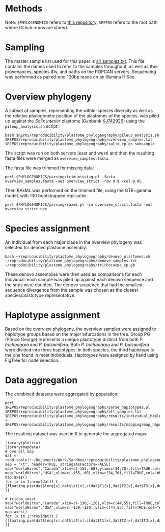 Methods
=======
Note: `$PHYLOGENOMICS` refers to [this repository](https://github.com/daisieh/phylogenomics). `$REPOS` refers to the root path where Github repos are stored.

Sampling
========
The master sample list used for this paper is [all_samples.txt](https://github.com/daisieh/reproducibility/blob/plastome-phylogeography/plastome_phylogeography/all_samples.txt). This file contains the names used to refer to the samples throughout, as well as their provenances, species IDs, and paths on the POPCAN servers. Sequencing was performed as paired-end 100bp reads on an Illumina HiSeq.

Overview phylogeny
==================
A subset of samples, representing the within-species diversity as well as the relative phylogenetic position of the plastomes of the species, was piled up against the _Salix interior_ plastome (Genbank [KJ742926](http://www.ncbi.nlm.nih.gov/nuccore/KJ742926)) using the `pileup_analysis.sh` script:

  ```
  bash $REPOS/reproducibility/plastome_phylogeography/pileup_analysis.sh $REPOS/reproducibility/plastome_phylogeography/overview_samples.txt $REPOS/reproducibility/plastome_phylogeography/salix_cp.gb subsample
  ```

The script was run on both servers (east and west) and then the resulting fasta files were merged as `overview_samples.fasta`.

The fasta file was trimmed for missing data:

  ```
  perl $PHYLOGENOMICS/parsing/trim_missing.pl -fasta overview_samples.fasta -out overview_strict -row 0.9 -col 0.05
  ```

Then RAxML was performed on the trimmed file, using the GTR+gamma model, with 100 bootstrapped replicates:

  ```
  perl $PHYLOGENOMICS/parsing/raxml.pl -in overview_strict.fasta -out overview_strict.nex
  ```

Species assignment
==================
An individual from each major clade in the overview phylogeny was selected for denovo plastome assembly:

  ```
  bash ~/reproducibility/plastome_phylogeography/denovo_plastomes.sh ~/reproducibility/plastome_phylogeography/denovo_samples.txt ~/reproducibility/plastome_phylogeography/trichocarpa_cp.gb
  ```

These denovo assemblies were then used as comparisons for each individual: each sample was piled up against each denovo sequence and the snps were counted. The denovo sequence that had the smallest sequence divergence from the sample was chosen as the closest species/plastotype representative.


Haplotype assignment
====================
Based on the overview phylogeny, the overview samples were assigned to haplotype groups based on the major bifurcations in the tree. Group PG (Prince George) represents a unique plastotype distinct from both _P. trichocarpa_ and _P. balsamifera_. Both _P. trichocarpa_ and _P. balsamifera_ were divided into three haplotypes: in both species, the third haplotype is the one found in most individuals. Haplotypes were assigned by hand using FigTree for node selection.

Data aggregation
================
The combined datasets were aggregated by population:

  ```
  perl $REPOS/reproducibility/plastome_phylogeography/parse_haplotypes.pl $REPOS/reproducibility/plastome_phylogeography/all_samples.txt $REPOS/reproducibility/plastome_phylogeography/results/individual_haplotypes.txt > $REPOS/reproducibility/plastome_phylogeography/results/mapping/map_haps.txt
  ```

The resulting dataset was used in R to generate the aggregated maps:

  ```library(maps)
library(plotrix)
library(mapdata)
# overall map
dat <- read.table("~/Documents/Work/Sandbox/reproducibility/plastome_phylogeography/results/mapping/map_haps.txt", sep = "\t", header=TRUE, stringsAsFactors=FALSE)
map("worldHires","Canada",xlim=c(-155,-60),ylim=c(34,70),fill=TRUE,col="#FFFFFF",bg="#EEEEEE",interior=TRUE,resolution=0)
map("worldHires","USA",xlim=c(-155,-60),ylim=c(34,70),fill=TRUE,col="#FFFFFF",bg="#EEEEEE",interior=TRUE,resolution=0,add=TRUE)
map.axes()
for (x in 1:nrow(dat)) {  {floating.pie(dat$long[x],dat$lat[x],c(dat$T1[x],dat$T2[x],dat$T3[x],dat$PG[x],dat$B1[x],dat$B2[x],dat$B3[x]),radius=0.7,border=1,col=c("#DFDFFF","#7F7FFF","#0000FF","yellow","#FFC393","#FF9F52","#FF7300")) }}

# tricho inset
map("worldHires","Canada",xlim=c(-130,-120),ylim=c(44,55),fill=TRUE,col="#FFFFFF",bg="#EEEEEE",interior=TRUE,resolution=0)
map("worldHires","USA",xlim=c(-130,-120),ylim=c(44,55),fill=TRUE,col="#FFFFFF",bg="#EEEEEE",interior=TRUE,resolution=0,add=TRUE)
map.axes()
for (x in 1:nrow(dat)) {  {floating.pie(dat$long[x],dat$lat[x],c(dat$T1[x],dat$T2[x],dat$T3[x],dat$PG[x],dat$B1[x],dat$B2[x],dat$B3[x]),radius=0.2,border=1,col=c("#DFDFFF","#7F7FFF","#0000FF","yellow","#FFC393","#FF9F52","#FF7300")) }}
  ```
